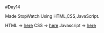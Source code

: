 #Day14

Made StopWatch Using HTML,CSS,JavaScript.

HTML => [here](index.html)
CSS =>	[here](style.css)
Javascript =>	[here](program.js)
